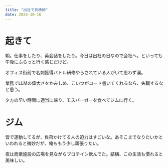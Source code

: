 ```yaml
---
title: "出社で祈祷師"
date: 2024-10-16
---
```


# 起きて
朝。仕事をしたり、英会話をしたり。今日は出社の日なので会社へ。といっても午後にふらっと行く感じだけど。

オフィス街前で名刺獲得バトル研修やらされている人がいて思わず涙。

業務でLLMの偉大さをかみしめ、こいつがコード書いてくれるなら、失職するなと思う。

夕方の早い時間に適当に帰り、モスバーガーを食べてジムに行く。

# ジム
皆で運動してるが、負荷かけてる人の迫力はすごいな。あそこまでなりたいかといわれると微妙だが、俺ももう少し頑張りたい。

夜は商業施設の広場を見ながらプロテイン飲んでた。結構、この生活も慣れると美味しい。

